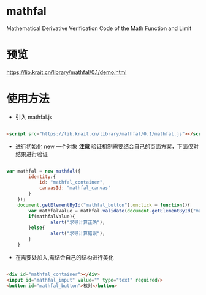 # mathfal
Mathematical Derivative Verification Code of the Math Function and Limit

# 预览

https://lib.krait.cn/library/mathfal/0.1/demo.html

# 使用方法

 - 引入 mathfal.js
>

``` html

<script src="https://lib.krait.cn/library/mathfal/0.1/mathfal.js"></script>

```

 - 进行初始化 new 一个对象 
 **注意** 验证机制需要结合自己的页面方案，下面仅对结果进行验证

``` JavaScript

var mathfal = new mathfal({
        identity:{
            id: "mathfal_container",
            canvasId: "mathfal_canvas"
        }
    });
    document.getElementById("mathfal_button").onclick = function(){
        var mathfalValue = mathfal.validate(document.getElementById("mathfal_input").value);
        if(mathfalValue){
                alert("求导计算正确");
        }else{
                alert("求导计算错误");
        }
    }

```

 - 在需要处加入,需结合自己的结构进行美化
 ``` html

<div id="mathfal_container"></div>
<input id="mathfal_input" value="" type="text" required/>
<button id="mathfal_button">核对</button>
```
